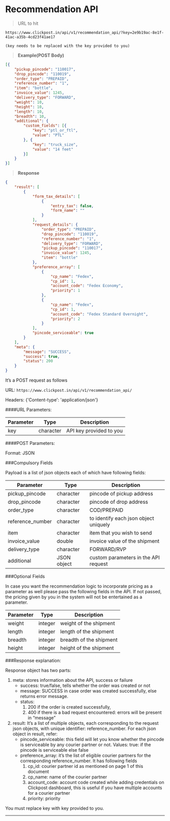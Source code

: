 # Recommendation API

>URL to hit

```
https://www.clickpost.in/api/v1/recommendation_api/?key=2e9b19ac-8e1f-41ac-a35b-4cd23f41ae17

(key needs to be replaced with the key provided to you)
```

>__Example(POST Body)__

```json
[{
    "pickup_pincode": "110017",
    "drop_pincode": "110019",
    "order_type": "PREPAID",
    "reference_number": "1",
    "item": "bottle",
    "invoice_value": 1245,
    "delivery_type": "FORWARD",
    "weight": 10,
    "height": 10,
    "length": 10,
    "breadth": 10,
    "additional": {
        "custom_fields": [{
            "key": "ptl_or_ftl",
            "value": "PTL"
        }, {
            "key": "truck_size",
            "value": "14 feet"
        }]
    }
}]
```

>__Response__

```json
{
    "result": [
        {
            "form_tax_details": [
                {
                    "entry_tax": false,
                    "form_name": ""
                }
            ],
            "request_details": {
                "order_type": "PREPAID",
                "drop_pincode": "110019",
                "reference_number": "1",
                "delivery_type": "FORWARD",
                "pickup_pincode": "110017",
                "invoice_value": 1245,
                "item": "bottle"
            },
            "preference_array": [
                {
                    "cp_name": "Fedex",
                    "cp_id": 1,
                    "account_code": "Fedex Economy",
                    "priority": 1
                },
                {
                    "cp_name": "Fedex",
                    "cp_id": 1,
                    "account_code": "Fedex Standard Overnight",
                    "priority": 2
                }
            ],
            "pincode_serviceable": true
        }
    ],
    "meta": {
        "message": "SUCCESS",
        "success": true,
        "status": 200
    }
}
```

It’s a POST request as follows

URL:
`https://www.clickpost.in/api/v1/recommendation_api/`

Headers: {'Content-type': 'application/json'}

####URL Parameters:

Parameter | Type | Description
--------- | ---- | -----------
key | character | API key provided to you

####POST Parameters:

Format: JSON

###Compulsory Fields

Payload is a list of json objects each of which have following fields:

Parameter | Type | Description
--------- | ---- | -----------
pickup_pincode | character | pincode of pickup address
drop_pincode | character | pincode of drop address
order_type | character | COD/PREPAID
reference_number | character | to identify each json object uniquely
item | character | item that you wish to send
invoice_value | double | invoice value of the shipment
delivery_type | character | FORWARD/RVP
additional | JSON object | custom parameters in the API request

###Optional Fields

In case you want the recommendation logic to incorporate pricing as a parameter as well please pass the following fields in the API. If not passed, the pricing given by you in the system will not be entertained as a parameter.

Parameter | Type | Description
--------- | ---- | -----------
weight | integer | weight of the shipment
length | integer | length of the shipment
breadth | integer | breadth of the shipment
height | integer | height of the shipment


###Response explanation:

Response object has two parts:

1. meta: stores information about the API, success or failure
    + success: true/false, tells whether the order was created or not
    + message: SUCCESS in case order was created successfully, else returns error message.
    + status:
        1. 200 if the order is created successfully,
        2. 400 if there is a bad request encountered: errors will be present in “message”
2. result: It’s a list of multiple objects, each corresponding to the request json objects, with unique identifier: reference_number. For each json object in result, refer:
    + pincode_serviceable: this field will let you know whether the pincode is serviceable by any courier partner or not. Values: true: if the pincode is serviceable else false
    + preference_array: it’s the list of eligible courier partners for the corresponding reference_number. It has following fields
        1. cp_id: courier partner id as mentioned on page 1 of this document
        2. cp_name: name of the courier partner
        3. account_code: account code created while adding credentials on Clickpost dashboard, this is useful if you have multiple accounts for a courier partner
        3. priority: priority


<aside class="warning">
You must replace key with key provided to you.
</aside>

-------
